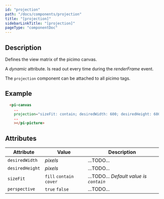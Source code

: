```yaml
---
id: "projection"
path: "/docs/components/projection"
title: "[projection]"
sidebarLinkTitle: "[projection]"
pageType: "componentDoc"
---
```


## Description

Defines the view matrix of the picimo canvas.

A *dynamic* attribute. Is read out every time during the *renderFrame* event.

The `projection` component can be attached to all picimo tags.


## Example

```html
  <pi-canvas
    ..
    projection="sizeFit: contain; desiredWidth: 600; desiredHeight: 600; perspective: 100"
    ..
    ></pi-picture>
```


## Attributes

| Attribute | Value | Description |
|-----------|-------|-------------|
| `desiredWidth` | *pixels* | ...TODO... |
| `desiredHeight` | *pixels* | ...TODO... |
| `sizeFit` | `fill` `contain` `cover` | ...TODO... *Default value is `contain`* |
| `perspective` | `true` `false` | ...TODO... |

